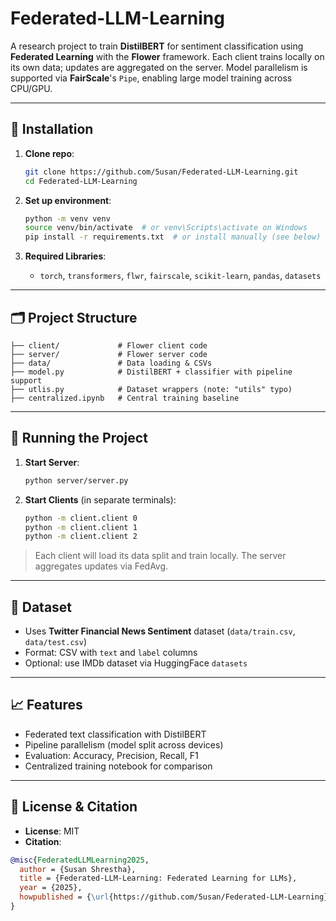 # Federated-LLM-Learning

A research project to train **DistilBERT** for sentiment classification using **Federated Learning** with the **Flower** framework. Each client trains locally on its own data; updates are aggregated on the server. Model parallelism is supported via **FairScale**'s `Pipe`, enabling large model training across CPU/GPU.

---

## 🔧 Installation

1. **Clone repo**:
   ```bash
   git clone https://github.com/5usan/Federated-LLM-Learning.git
   cd Federated-LLM-Learning
   ```

2. **Set up environment**:
   ```bash
   python -m venv venv
   source venv/bin/activate  # or venv\Scripts\activate on Windows
   pip install -r requirements.txt  # or install manually (see below)
   ```

3. **Required Libraries**:
   - `torch`, `transformers`, `flwr`, `fairscale`, `scikit-learn`, `pandas`, `datasets`

---

## 🗂️ Project Structure

```
├── client/             # Flower client code
├── server/             # Flower server code
├── data/               # Data loading & CSVs
├── model.py            # DistilBERT + classifier with pipeline support
├── utlis.py            # Dataset wrappers (note: "utils" typo)
├── centralized.ipynb   # Central training baseline
```

---

## 🚀 Running the Project

1. **Start Server**:
   ```bash
   python server/server.py
   ```

2. **Start Clients** (in separate terminals):
   ```bash
   python -m client.client 0
   python -m client.client 1
   python -m client.client 2
   ```

> Each client will load its data split and train locally. The server aggregates updates via FedAvg.

---

## 🧪 Dataset

- Uses **Twitter Financial News Sentiment** dataset (`data/train.csv`, `data/test.csv`)
- Format: CSV with `text` and `label` columns
- Optional: use IMDb dataset via HuggingFace `datasets`

---

## 📈 Features

- Federated text classification with DistilBERT  
- Pipeline parallelism (model split across devices)  
- Evaluation: Accuracy, Precision, Recall, F1  
- Centralized training notebook for comparison

---

## 📜 License & Citation

- **License**: MIT
- **Citation**:
```bibtex
@misc{FederatedLLMLearning2025,
  author = {Susan Shrestha},
  title = {Federated-LLM-Learning: Federated Learning for LLMs},
  year = {2025},
  howpublished = {\url{https://github.com/5usan/Federated-LLM-Learning}},
}
```